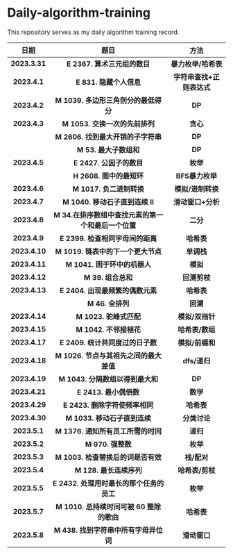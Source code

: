 # Daily-algorithm-training
This repository serves as my daily algorithm training record.



|   **日期**    |                      **题目**                       |         **方法**          |
| :-----------: | :-------------------------------------------------: | :-----------------------: |
| **2023.3.31** |            **E 2367. 算术三元组的数目**             |    **暴力枚举/哈希表**    |
| **2023.4.1**  |               **E 831. 隐藏个人信息**               | **字符串查找+正则表达式** |
| **2023.4.2**  |        **M 1039. 多边形三角剖分的最低得分**         |          **DP**           |
| **2023.4.3**  |           **M 1053. 交换一次的先前排列**            |         **贪心**          |
|               |         **M 2606. 找到最大开销的子字符串**          |          **DP**           |
|               |               **M 53. 最大子数组和**                |          **DP**           |
| **2023.4.5**  |              **E 2427. 公因子的数目**               |         **枚举**          |
|               |              **H 2608. 图中的最短环**               |      **BFS暴力枚举**      |
| **2023.4.6**  |              **M 1017. 负二进制转换**               |     **模拟/进制转换**     |
| **2023.4.7**  |           **M 1040. 移动石子直到连续 II**           |     **滑动窗口+分析**     |
| **2023.4.8**  | **M 34.在排序数组中查找元素的第一个和最后一个位置** |         **二分**          |
| **2023.4.9**  |          **E 2399. 检查相同字母间的距离**           |        **哈希表**         |
| **2023.4.10** |         **M 1019. 链表中的下一个更大节点**          |        **单调栈**         |
| **2023.4.11** |            **M 1041. 困于环中的机器人**             |         **模拟**          |
| **2023.4.12** |                 **M 39. 组合总和**                  |       **回溯剪枝**        |
| **2023.4.13** |          **E 2404. 出现最频繁的偶数元素**           |        **哈希表**         |
|               |                  **M 46. 全排列**                   |         **回溯**          |
| **2023.4.14** |               **M 1023. 驼峰式匹配**                |      **模拟/双指针**      |
| **2023.4.15** |               **M 1042. 不邻接植花**                |      **哈希表/数组**      |
| **2023.4.17** |          **E 2409. 统计共同度过的日子数**           |      **模拟/前缀和**      |
| **2023.4.18** |       **M 1026. 节点与其祖先之间的最大差值**        |       **dfs/递归**        |
| **2023.4.19** |          **M 1043. 分隔数组以得到最大和**           |          **DP**           |
| **2023.4.21** |               **E 2413. 最小偶倍数**                |         **数学**          |
| **2023.4.29** |           **E 2423. 删除字符使频率相同**            |        **哈希表**         |
| **2023.4.30** |            **M 1033. 移动石子直到连续**             |       **分类讨论**        |
| **2023.5.1**  |         **M 1376. 通知所有员工所需的时间**          |         **递归**          |
| **2023.5.2**  |                  **M 970. 强整数**                  |         **枚举**          |
| **2023.5.3**  |         **M 1003. 检查替换后的词是否有效**          |        **栈/配对**        |
| **2023.5.4**  |               **M 128. 最长连续序列**               |      **哈希表/剪枝**      |
| **2023.5.5**  |      **E 2432. 处理用时最长的那个任务的员工**       |         **枚举**          |
| **2023.5.7**  |      **M 1010. 总持续时间可被 60 整除的歌曲**       |        **哈希表**         |
| **2023.5.8**  |        **M 438. 找到字符串中所有字母异位词**        |       **滑动窗口**        |
